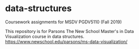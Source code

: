 # data-structures
Coursework assignments for MSDV PGDV5110 (Fall 2019)

This repository is for Parsons The New School Master's in Data Visualization course in data structures. 
https://www.newschool.edu/parsons/ms-data-visualization/
